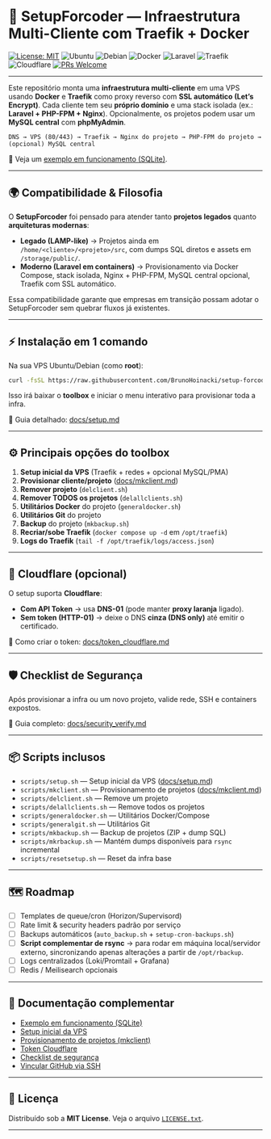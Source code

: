 # 🚀 SetupForcoder — Infraestrutura Multi-Cliente com Traefik + Docker

[![License: MIT](https://img.shields.io/badge/License-MIT-yellow.svg)](https://opensource.org/licenses/MIT)
![Ubuntu](https://img.shields.io/badge/Ubuntu-20.04%2B-orange?logo=ubuntu)
![Debian](https://img.shields.io/badge/Debian-10%2B-red?logo=debian)
![Docker](https://img.shields.io/badge/Docker-Compose-blue?logo=docker)
![Laravel](https://img.shields.io/badge/Laravel-10.x-ff2d20?logo=laravel)
![Traefik](https://img.shields.io/badge/Traefik-2.11-blue?logo=traefikproxy)
![Cloudflare](https://img.shields.io/badge/Cloudflare-DNS%20%2B%20SSL-f38020?logo=cloudflare)
[![PRs Welcome](https://img.shields.io/badge/PRs-welcome-brightgreen.svg?style=flat-square)](https://github.com/BrunoHoinacki/setup-forcoder/pulls)

---

Este repositório monta uma **infraestrutura multi-cliente** em uma VPS usando **Docker** e **Traefik** como proxy reverso com **SSL automático (Let’s Encrypt)**.
Cada cliente tem seu **próprio domínio** e uma stack isolada (ex.: **Laravel + PHP-FPM + Nginx**).
Opcionalmente, os projetos podem usar um **MySQL central** com **phpMyAdmin**.

```
DNS → VPS (80/443) → Traefik → Nginx do projeto → PHP-FPM do projeto → (opcional) MySQL central
```

📖 Veja um [exemplo em funcionamento (SQLite)](docs/exemplo_sqlite.md).

---

## 🌍 Compatibilidade & Filosofia

O **SetupForcoder** foi pensado para atender tanto **projetos legados** quanto **arquiteturas modernas**:

* **Legado (LAMP-like)** → Projetos ainda em `/home/<cliente>/<projeto>/src`, com dumps SQL diretos e assets em `/storage/public/`.
* **Moderno (Laravel em containers)** → Provisionamento via Docker Compose, stack isolada, Nginx + PHP-FPM, MySQL central opcional, Traefik com SSL automático.

Essa compatibilidade garante que empresas em transição possam adotar o SetupForcoder sem quebrar fluxos já existentes.

---

## ⚡ Instalação em 1 comando

Na sua VPS Ubuntu/Debian (como **root**):

```bash
curl -fsSL https://raw.githubusercontent.com/BrunoHoinacki/setup-forcoder/main/scripts/install.sh | sudo bash
```

Isso irá baixar o **toolbox** e iniciar o menu interativo para provisionar toda a infra.

📖 Guia detalhado: [docs/setup.md](docs/setup.md)

---

## ⚙️ Principais opções do toolbox

1. **Setup inicial da VPS** (Traefik + redes + opcional MySQL/PMA)
2. **Provisionar cliente/projeto** ([docs/mkclient.md](docs/mkclient.md))
3. **Remover projeto** (`delclient.sh`)
4. **Remover TODOS os projetos** (`delallclients.sh`)
5. **Utilitários Docker** do projeto (`generaldocker.sh`)
6. **Utilitários Git** do projeto
7. **Backup** do projeto (`mkbackup.sh`)
8. **Recriar/sobe Traefik** (`docker compose up -d` em `/opt/traefik`)
9. **Logs do Traefik** (`tail -f /opt/traefik/logs/access.json`)

---

## 🔶 Cloudflare (opcional)

O setup suporta **Cloudflare**:

* **Com API Token** → usa **DNS-01** (pode manter **proxy laranja** ligado).
* **Sem token (HTTP-01)** → deixe o DNS **cinza (DNS only)** até emitir o certificado.

📖 Como criar o token: [docs/token\_cloudflare.md](docs/token_cloudflare.md)

---

## 🛡️ Checklist de Segurança

Após provisionar a infra ou um novo projeto, valide rede, SSH e containers expostos.

📖 Guia completo: [docs/security\_verify.md](docs/security_verify.md)

---

## 📦 Scripts inclusos

* `scripts/setup.sh` — Setup inicial da VPS ([docs/setup.md](docs/setup.md))
* `scripts/mkclient.sh` — Provisionamento de projetos ([docs/mkclient.md](docs/mkclient.md))
* `scripts/delclient.sh` — Remove um projeto
* `scripts/delallclients.sh` — Remove todos os projetos
* `scripts/generaldocker.sh` — Utilitários Docker/Compose
* `scripts/generalgit.sh` — Utilitários Git 
* `scripts/mkbackup.sh` — Backup de projetos (ZIP + dump SQL)
* `scripts/mkrbackup.sh` — Mantém dumps disponíveis para `rsync` incremental
* `scripts/resetsetup.sh` — Reset da infra base

---

## 🗺️ Roadmap

* [ ] Templates de queue/cron (Horizon/Supervisord)
* [ ] Rate limit & security headers padrão por serviço
* [ ] Backups automáticos (`auto_backup.sh` + `setup-cron-backups.sh`)
* [ ] **Script complementar de rsync** → para rodar em máquina local/servidor externo, sincronizando apenas alterações a partir de `/opt/rbackup`.
* [ ] Logs centralizados (Loki/Promtail + Grafana)
* [ ] Redis / Meilisearch opcionais

---

## 📖 Documentação complementar

* [Exemplo em funcionamento (SQLite)](docs/exemplo_sqlite.md)
* [Setup inicial da VPS](docs/setup.md)
* [Provisionamento de projetos (mkclient)](docs/mkclient.md)
* [Token Cloudflare](docs/token_cloudflare.md)
* [Checklist de segurança](docs/security_verify.md)
* [Vincular GitHub via SSH](docs/vincular_git.md)

---

## 📜 Licença

Distribuído sob a **MIT License**.
Veja o arquivo [`LICENSE.txt`](LICENSE.txt).

---
